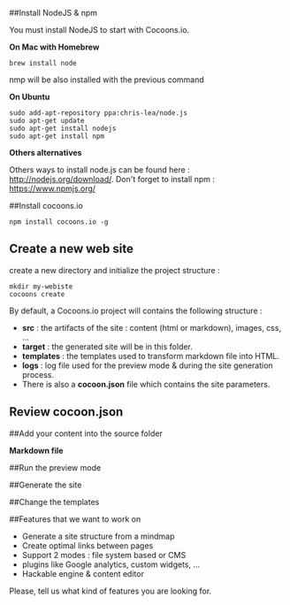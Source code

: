 
##Install NodeJS & npm

You must install NodeJS to start with Cocoons.io.

**On Mac with Homebrew**
```
brew install node
```
nmp will be also installed with the previous command

**On Ubuntu**

```
sudo add-apt-repository ppa:chris-lea/node.js
sudo apt-get update
sudo apt-get install nodejs
sudo apt-get install npm
```

**Others alternatives**

Others ways to install node.js can be found here : http://nodejs.org/download/.
Don't forget to install npm : https://www.npmjs.org/

##Install cocoons.io

```
npm install cocoons.io -g
```

## Create a new web site

create a new directory and initialize the project structure :

```
mkdir my-webiste
cocoons create
```

By default, a Cocoons.io project will contains the following structure :
- **src** : the artifacts of the site : content (html or markdown), images, css, ...
- **target** : the generated site will be in this folder.
- **templates** : the templates used to transform markdown file into HTML.
- **logs** : log file used for the preview mode & during the site generation process.
- There is also a **cocoon.json** file which contains the site parameters.

## Review cocoon.json

##Add your content into the source folder



**Markdown file**


##Run the preview mode

##Generate the site

##Change the templates

##Features that we want to work on

- Generate a site structure from a mindmap
- Create optimal links between pages
- Support 2 modes : file system based or CMS
- plugins like Google analytics, custom widgets, ...
- Hackable engine & content editor

Please, tell us what kind of features you are looking for.
